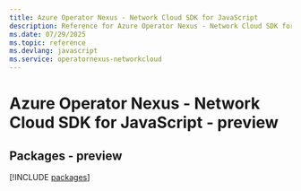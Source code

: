 ```yaml
---
title: Azure Operator Nexus - Network Cloud SDK for JavaScript
description: Reference for Azure Operator Nexus - Network Cloud SDK for JavaScript
ms.date: 07/29/2025
ms.topic: reference
ms.devlang: javascript
ms.service: operatornexus-networkcloud
---
```

# Azure Operator Nexus - Network Cloud SDK for JavaScript - preview
## Packages - preview
[!INCLUDE [packages](operator-nexus---network-cloud-index.md)]